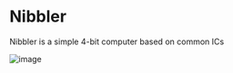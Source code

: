 # Nibbler
Nibbler is a simple 4-bit computer based on common ICs


![image](https://github.com/user-attachments/assets/4615d63d-a872-49b3-906f-95a07db657aa)

